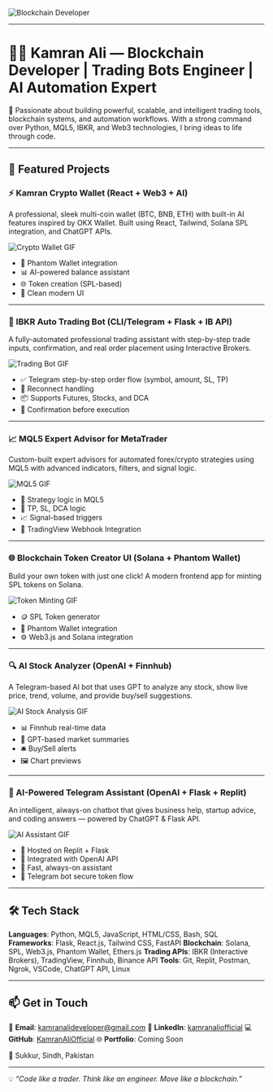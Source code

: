 ![Blockchain Developer](https://i.pinimg.com/originals/81/17/8b/81178b47a8598f0c81c4799f2cdd4057.gif)

---

# 👨‍💻 Kamran Ali — Blockchain Developer | Trading Bots Engineer | AI Automation Expert

🚀 Passionate about building powerful, scalable, and intelligent trading tools, blockchain systems, and automation workflows. With a strong command over Python, MQL5, IBKR, and Web3 technologies, I bring ideas to life through code.

---

## 💼 Featured Projects

### ⚡ Kamran Crypto Wallet (React + Web3 + AI)

A professional, sleek multi-coin wallet (BTC, BNB, ETH) with built-in AI features inspired by OKX Wallet. Built using React, Tailwind, Solana SPL integration, and ChatGPT APIs.

![Crypto Wallet GIF](https://mir-s3-cdn-cf.behance.net/project_modules/max_1200/1d82e4123878599.60f0c5884f6d9.gif)

* 🔐 Phantom Wallet integration
* 📊 AI-powered balance assistant
* 🌐 Token creation (SPL-based)
* 💎 Clean modern UI

---

### 🤖 IBKR Auto Trading Bot (CLI/Telegram + Flask + IB API)

A fully-automated professional trading assistant with step-by-step trade inputs, confirmation, and real order placement using Interactive Brokers.

![Trading Bot GIF](https://cdn.dribbble.com/users/1059583/screenshots/4171367/coding-freak.gif)

* ✅ Telegram step-by-step order flow (symbol, amount, SL, TP)
* 🔁 Reconnect handling
* 📦 Supports Futures, Stocks, and DCA
* 💬 Confirmation before execution

---

### 📈 MQL5 Expert Advisor for MetaTrader

Custom-built expert advisors for automated forex/crypto strategies using MQL5 with advanced indicators, filters, and signal logic.

![MQL5 GIF](https://media.tenor.com/2uyENRmiUt0AAAAC/coding.gif)

* 🧠 Strategy logic in MQL5
* 🔄 TP, SL, DCA logic
* 📈 Signal-based triggers
* 📩 TradingView Webhook Integration

---

### 🌐 Blockchain Token Creator UI (Solana + Phantom Wallet)

Build your own token with just one click! A modern frontend app for minting SPL tokens on Solana.

![Token Minting GIF](https://cdn.dribbble.com/users/1162077/screenshots/3848914/programmer.gif)

* 🪙 SPL Token generator
* 🔑 Phantom Wallet integration
* ⚙️ Web3.js and Solana integration

---

### 🔍 AI Stock Analyzer (OpenAI + Finnhub)

A Telegram-based AI bot that uses GPT to analyze any stock, show live price, trend, volume, and provide buy/sell suggestions.

![AI Stock Analysis GIF](https://cdn.dribbble.com/users/1355613/screenshots/4525416/ai_code.gif)

* 📊 Finnhub real-time data
* 🧠 GPT-based market summaries
* 🛎️ Buy/Sell alerts
* 🖼️ Chart previews

---

### 🧠 AI-Powered Telegram Assistant (OpenAI + Flask + Replit)

An intelligent, always-on chatbot that gives business help, startup advice, and coding answers — powered by ChatGPT & Flask API.

![AI Assistant GIF](https://cdn.dribbble.com/users/200660/screenshots/2329942/media/5e57d0082750bb43918e28a3e5aef54d.gif)

* 🔄 Hosted on Replit + Flask
* 🧠 Integrated with OpenAI API
* 🤖 Fast, always-on assistant
* 🔐 Telegram bot secure token flow

---

## 🛠️ Tech Stack

**Languages**: Python, MQL5, JavaScript, HTML/CSS, Bash, SQL
**Frameworks**: Flask, React.js, Tailwind CSS, FastAPI
**Blockchain**: Solana, SPL, Web3.js, Phantom Wallet, Ethers.js
**Trading APIs**: IBKR (Interactive Brokers), TradingView, Finnhub, Binance API
**Tools**: Git, Replit, Postman, Ngrok, VSCode, ChatGPT API, Linux

---

## 📫 Get in Touch

📧 **Email**: [kamranalideveloper@gmail.com](mailto:kamranalideveloper@gmail.com)
🔗 **LinkedIn**: [kamranaliofficial](https://www.linkedin.com/in/kamranaliofficial)
💻 **GitHub**: [KamranAliOfficial](https://github.com/KamranAliOfficial)
🌐 **Portfolio**: Coming Soon

📍 Sukkur, Sindh, Pakistan

---

💡 *“Code like a trader. Think like an engineer. Move like a blockchain.”*
